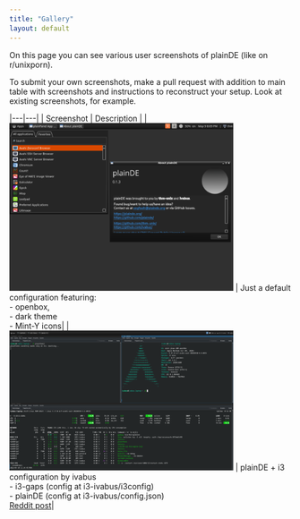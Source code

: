 ```yaml
---
title: "Gallery"
layout: default
---
```


On this page you can see various user screenshots of plainDE (like on r/unixporn).

To submit your own screenshots, make a pull request with addition to main table with screenshots and instructions to reconstruct your setup. Look at existing screenshots, for example.

|---|---|
| Screenshot | Description |
| <img src="default/scr.png" alt="Default configuration" width=400 height=300> | Just a default configuration featuring: <br> - openbox,<br> - dark theme<br> - Mint-Y icons|
| <img src="i3-ivabus/scr.png" alt="plainPanel + i3" width=400 height=250> | plainDE + i3 configuration by ivabus <br> - i3-gaps (config at i3-ivabus/i3config) <br> - plainDE (config at i3-ivabus/config.json) <br> [Reddit post](https://www.reddit.com/r/unixporn/comments/umdv2c/plaindei3_maximum_customisation_by_selfmade_de/)|
